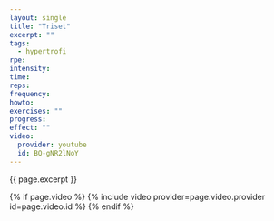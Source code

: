 ```yaml
---
layout: single
title: "Triset"
excerpt: ""
tags:
  - hypertrofi
rpe: 
intensity: 
time: 
reps: 
frequency: 
howto:
exercises: ""
progress:
effect: ""
video:
  provider: youtube
  id: BQ-gNR2lNoY
---
```


{{ page.excerpt }}

{% if page.video %}
  {% include video provider=page.video.provider id=page.video.id %}
{% endif %}
